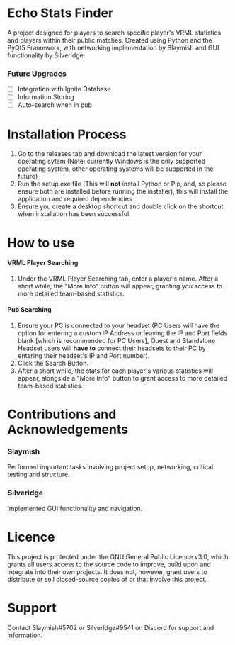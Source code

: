 # Echo Stats Finder
A project designed for players to search specific player's VRML statistics and players within their public matches. Created using Python and the PyQt5 Framework, with networking implementation by Slaymish and GUI functionality by Silveridge.

### Future Upgrades
- [ ] Integration with Ignite Database
- [ ] Information Storing
- [ ] Auto-search when in pub

# Installation Process
1. Go to the releases tab and download the latest version for your operating sytem (Note: currently Windows is the only supported operating system, other operating systems will be supported in the future)
2. Run the setup.exe file (This will **not** install Python or Pip, and, so please ensure both are installed before running the installer), this will install the application and required dependencies
3. Ensure you create a desktop shortcut and double click on the shortcut when installation has been successful.

# How to use
#### VRML Player Searching
1. Under the VRML Player Searching tab, enter a player's name. After a short while, the "More Info" button will appear, granting you access to more detailed team-based statistics.

#### Pub Searching
1. Ensure your PC is connected to your headset (PC Users will have the option for entering a custom IP Address or leaving the IP and Port fields blank [which is recommended for PC Users], Quest and Standalone Headset users will **have to** connect their headsets to their PC by entering their headset's IP and Port number).
2. Click the Search Button.
3. After a short while, the stats for each player's various statistics will appear, alongside a "More Info" button to grant access to more detailed team-based statistics.

# Contributions and Acknowledgements
### Slaymish
Performed important tasks involving project setup, networking, critical testing and structure.

### Silveridge
Implemented GUI functionality and navigation.

# Licence
This project is protected under the GNU General Public Licence v3.0, which grants all users access to the source code to improve, build upon and integrate into their own projects. It does not, however, grant users to distribute or sell closed-source copies of or that involve this project.

# Support
Contact Slaymish#5702 or Silveridge#9541 on Discord for support and information.

